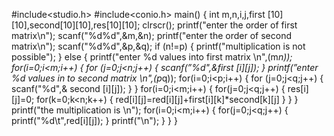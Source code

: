 #include<studio.h>
#include<conio.h>
main()
{
 int m,n,i,j,first [10][10],second[10][10],res[10][10];
 clrscr();
 printf("enter the order of first matrix\n");
 scanf("%d%d",&m,&n);
 printf("enter the order of second matrix\n");
 scanf("%d%d",&p,&q);
 if (n!=p)
 {
  printf("multiplication is not possible");
 }
 else
 {
  printf("enter %d values into first matrix \n",(m*n));
  for(i=0;i<m;i++)
   {
    for (j=0;j<n;j++)
    {
     scanf(”%d",&first [i][j]);
    }
   printf(”enter %d values in to second matrix \n",(p*q));
   for(i=0;i<p;i++)
    {
     for (j=0;j<q;j++)
     {
      scanf("%d",& second [i][j]);
     }
    }
    for(i=0;i<m;i++)
     {
      for(j=0;j<q;j++)
      {
       res[i][j]=0;
       for(k=0;k<n;k++)
       {
        red[i][j]=red[i][j]+first[i][k]*second[k][j]
        }
       }
    }
    printf("the multiplication is \n");
    for(i=0;i<m;i++)
    {
     for(j=0;j<q;j++)
     {
      printf("%d\t",red[i][j]);
     }
     printf("\n");
    }
   }
}
